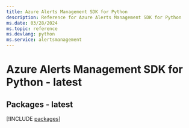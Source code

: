 ```yaml
---
title: Azure Alerts Management SDK for Python
description: Reference for Azure Alerts Management SDK for Python
ms.date: 03/28/2024
ms.topic: reference
ms.devlang: python
ms.service: alertsmanagement
---
```

# Azure Alerts Management SDK for Python - latest
## Packages - latest
[!INCLUDE [packages](alerts-management-index.md)]